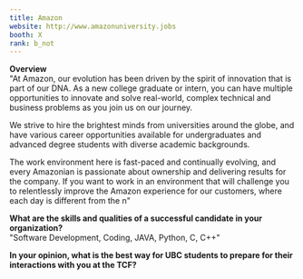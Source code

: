 ```yaml
---
title: Amazon
website: http://www.amazonuniversity.jobs
booth: X
rank: b_not
---
```

**Overview**  
"At Amazon, our evolution has been driven by the spirit of innovation that is part of our DNA. As a new college graduate or intern, you can have multiple opportunities to innovate and solve real-world, complex technical and business problems as you join us on our journey.

We strive to hire the brightest minds from universities around the globe, and have various career opportunities available for undergraduates and advanced degree students with diverse academic backgrounds.

The work environment here is fast-paced and continually evolving, and every Amazonian is passionate about ownership and delivering results for the company. If you want to work in an environment that will challenge you to relentlessly improve the Amazon experience for our customers, where each day is different from the n"
  
**What are the skills and qualities of a successful candidate in your organization?**  
"Software Development, Coding, JAVA, Python, C, C++"
  
**In your opinion, what is the best way for UBC students to prepare for their interactions with you at the TCF?**  

